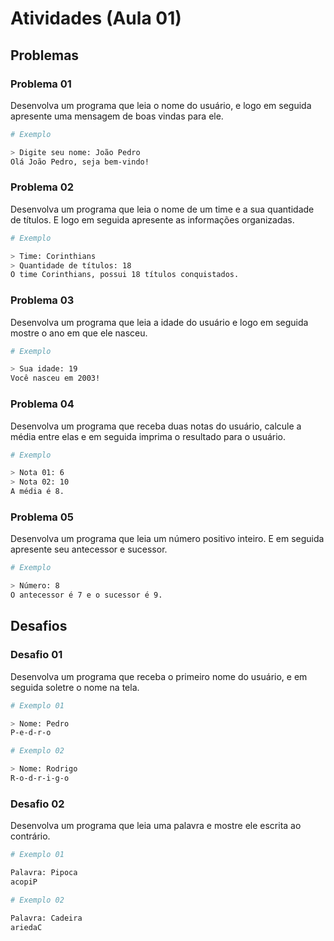 # Atividades (Aula 01)

## Problemas

### Problema 01

Desenvolva um programa que leia o nome do usuário, e logo em seguida apresente uma mensagem de boas vindas para ele.

```sh
# Exemplo

> Digite seu nome: João Pedro
Olá João Pedro, seja bem-vindo!
```

### Problema 02

Desenvolva um programa que leia o nome de um time e a sua quantidade de títulos. E logo em seguida apresente as informações organizadas.

```sh
# Exemplo

> Time: Corinthians
> Quantidade de títulos: 18
O time Corinthians, possui 18 títulos conquistados.
```

### Problema 03

Desenvolva um programa que leia a idade do usuário e logo em seguida mostre o ano em que ele nasceu.

```sh
# Exemplo

> Sua idade: 19
Você nasceu em 2003!
```

### Problema 04

Desenvolva um programa que receba duas notas do usuário, calcule a média entre elas e em seguida imprima o resultado para o usuário.

```sh
# Exemplo

> Nota 01: 6
> Nota 02: 10
A média é 8.
```

### Problema 05

Desenvolva um programa que leia um número positivo inteiro. E em seguida apresente seu antecessor e sucessor.

```sh
# Exemplo

> Número: 8
O antecessor é 7 e o sucessor é 9.
```

## Desafios

### Desafio 01

Desenvolva um programa que receba o primeiro nome do usuário, e em seguida soletre o nome na tela.

```sh
# Exemplo 01

> Nome: Pedro
P-e-d-r-o

# Exemplo 02

> Nome: Rodrigo
R-o-d-r-i-g-o
```

### Desafio 02

Desenvolva um programa que leia uma palavra e mostre ele escrita ao contrário.

```sh
# Exemplo 01

Palavra: Pipoca
acopiP

# Exemplo 02

Palavra: Cadeira
ariedaC
```
